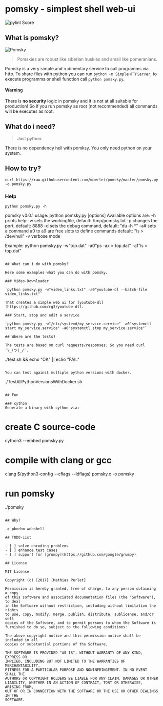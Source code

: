 # pomsky - simplest shell web-ui
![pylint Score](https://mperlet.github.io/pybadge/badges/2.50.svg)

## What is pomsky?

![Pomsky](http://www.wallpapermaiden.com/image/2017/03/08/dog-yawning-tongue-muzzle-fluffy-animal-14137-thumb.jpg)

> Pomskies are robust like siberian huskies and small like pomeranians.

Pomsky is a very simple and rudimentary service to call programms via http.
To share files with python you can run `python -m SimpleHTTPServer`, to execute
programms or shell function call `python pomsky.py`. 

#### Warning

There is **no security** logic in pomsky and it is not at all suitable for production!
So if you run pomsky as root (not recommended) all commands will be executes as root.  

## What do i need?

> Just python.

There is no dependency hell with pomksy. You only need python on your system.

## How to try?

```
curl https://raw.githubusercontent.com/mperlet/pomsky/master/pomsky.py -o pomsky.py
```

### Help

```
python pomsky.py -h
```
pomsky v0.0.1
usage: python pomsky.py [options]
Available options are:
  -h        prints help
  -w<FILE>  sets the workingfile, default: /tmp/pomsky.txt
  -p<PORT>  changes the port, default: 8888
  -d<DEBUG> sets the debug command, default: "du -h *"
  -a#<CMD>  sets a command a0 to a9 are free slots to define commands
            default: "ls > /dev/null"
  -v        verbose mode

Example:
    python pomsky.py -w"top.dat" -a0"ps -ax > top.dat" -a1"ls > top.dat"
```

## What can i do with pomsky?

Here some examples what you can do with pomsky.

### Video-Downloader 

`python pomsky.py -w"video_links.txt" -a0"youtube-dl --batch-file video_links.txt"`

That creates a simple web ui for [youtube-dl](https://github.com/rg3/youtube-dl). 

### Start, stop and edit a service

`python pomsky.py -w"/etc/systemd/my_service.service" -a0"systemctl start my_service.service" -a0"systemctl stop my_service.service"`

## Where are the tests?

The tests are based on curl requests/responses. So you need curl ¯\_(ツ)_/¯.

```
./test.sh && echo "OK" || echo "FAIL"
```

You can test against multiple python versions with docker. 

```
./TestAllPythonVersionsWithDocker.sh
```

## Fun

### cython
Generate a binary with cython via:

```
# create C source-code
cython3 --embed pomsky.py

# compile with clang or gcc
clang $(python3-config --cflags --ldflags) pomsky.c -o pomsky

# run pomsky
./pomsky
```

## Why?

-> pboehm webshell

## TODO-List

- [ ] solve encoding problems
- [ ] enhance test cases
- [ ] support for [grumpy](https://github.com/google/grumpy)

## License

MIT License

Copyright (c) [2017] [Mathias Perlet]

Permission is hereby granted, free of charge, to any person obtaining a copy
of this software and associated documentation files (the "Software"), to deal
in the Software without restriction, including without limitation the rights
to use, copy, modify, merge, publish, distribute, sublicense, and/or sell
copies of the Software, and to permit persons to whom the Software is
furnished to do so, subject to the following conditions:

The above copyright notice and this permission notice shall be included in all
copies or substantial portions of the Software.

THE SOFTWARE IS PROVIDED "AS IS", WITHOUT WARRANTY OF ANY KIND, EXPRESS OR
IMPLIED, INCLUDING BUT NOT LIMITED TO THE WARRANTIES OF MERCHANTABILITY,
FITNESS FOR A PARTICULAR PURPOSE AND NONINFRINGEMENT. IN NO EVENT SHALL THE
AUTHORS OR COPYRIGHT HOLDERS BE LIABLE FOR ANY CLAIM, DAMAGES OR OTHER
LIABILITY, WHETHER IN AN ACTION OF CONTRACT, TORT OR OTHERWISE, ARISING FROM,
OUT OF OR IN CONNECTION WITH THE SOFTWARE OR THE USE OR OTHER DEALINGS IN THE
SOFTWARE.
